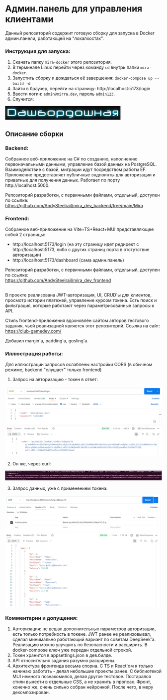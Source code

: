 # Админ.панель для управления клиентами

Данный репозиторий содержит готовую сборку для запуска в Docker админ.панели, работающей на "локалхостах".

### Инструкция для запуска:

1. Скачать папку `mira-docker` этого репозитория.
2. В терминале Linux перейти через команду `cd` внутрь папки `mira-docker`.
3. Запустить сборку и дождаться её завершения: `docker-compose up --build -d`
4. Зайти в браузер, перейти на страницу: http://localhost:5173/login
5. Ввести логин: `admin@mirra.dev`, пароль `admin123`.
6. Случится:

![alt text](./screens/image-3.png)

## Описание сборки

### Backend:
Cобранное веб-приложение на C# по созданию, наполнению первоначальными данными, управление базой данных на PostgreSQL. Взаимодействие с базой, миграции идут посредством работы EF. Приложение предоставляет публичные эндпоинты для авторизации и приватные для получения данных. Работает по порту http://localhost:5000.

Репозиторий разработки, с первичными файлами, отдельный, доступен по ссылке:
https://github.com/AndySteelrail/mira_dev_backend/tree/main/Mira

### Frontend:
Cобранное веб-приложение на Vite+TS+React+MUI представляющее собой 2 страницы:
* http://localhost:5173/login (на эту страницу идёт редирект с http://localhost:5173, либо с других страниц порта в отстутствие авторизации)
* http://localhost:5173/dashboard (сама админ.панель)

Репозиторий разработки, с первичными файлами, отдельный, доступен по ссылке:  
https://github.com/AndySteelrail/mira_dev_frontend


##

В проекте реализована JWT-авторизация, UI, CRUD'ы для клиентов, просмотр истории платежей, управление курсом токена. Есть поиск и фильтрация, которые работают через параметризованные запросы к API.

Стиль frontend-приложения вдохновлён сайтом авторов тестового задания, чьей реализацией является этот репозиторий. Ссылка на сайт:
https://club-gamedev.com/

Добавил margin'а, padding'а, gosling'а.

### Иллюстрация работы:

Для иллюстрации запросов ослаблены настройки CORS (в обычном режиме, backend "слушает" только frontend)
1. Запрос на авторизацию - токен в ответ:

![alt text](./screens/image.png)

2. Он же, через curl:

![alt text](./screens/image-1.png)

3. Запрос данных, уже с применением токена:

![alt text](./screens/image-2.png)

### Комментарии и допущения:

1. Авторизация: не вешал дополнительных параметров авторизации, есть только потребность в токене. JWT ранее не реализовывал, сделал минимально работающий вариант по советам DeepSeek'а. Реализацию можно улучшить по безопасности и расширить. В docker-compose ключ уже передан отдельной строкой.
2. Токен хранится в appsettings.json в дев.билде.
3. API относительно задания разумно расширены.
4. Архитектура фронтенда весьма спорна. С TS и React'ом я только начинаю работать - делал небольшие проекты ранее. С библиотекой MUI немного познакомился, делая другое тестовое. Постарался стили вынести в отдельные CSS, а не хранить в пропсах. Фронт, конечно же, очень сильно собран нейронкой. После чего, в меру декомпозирован.
